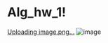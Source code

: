 # Alg_hw_1!

[Uploading image.png…]()
![image](https://user-images.githubusercontent.com/110223646/234659779-57644ee7-e446-4645-aca6-6aeeb710b85c.png)
